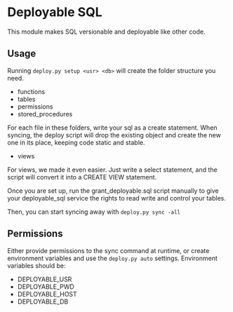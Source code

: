 Deployable SQL
==============

This module makes SQL versionable and deployable like other code.

## Usage

Running `deploy.py setup <usr> <db>` will create the folder structure you need.

* functions
* tables
* permissions
* stored_procedures

For each file in these folders, write your sql as a create statement. When
syncing, the deploy script will drop the existing object and create the new
one in its place, keeping code static and stable.

* views

For views, we made it even easier.  Just write a select statement, and the
script will convert it into a CREATE VIEW statement.

Once you are set up, run the grant_deployable.sql script manually to give your
deployable_sql service the rights to read write and control your tables.

Then, you can start syncing away with `deploy.py sync -all`

## Permissions

Either provide permissions to the sync command at runtime, or create environment
variables and use the `deploy.py auto` settings.  Environment variables should
be:

* DEPLOYABLE_USR
* DEPLOYABLE_PWD
* DEPLOYABLE_HOST
* DEPLOYABLE_DB
